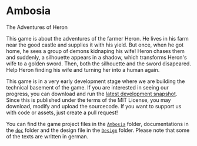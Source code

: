 # Ambosia
The Adventures of Heron

This game is about the adventures of the farmer Heron. He lives in his farm near the good castle and
supplies it with his yield. But once, when he got home, he sees a group of demons kidnaping his
wife! Heron chases them and suddenly, a silhouette appears in a shadow, which transforms Heron's
wife to a golden sword. Then, both the silhouette and the sword disapeared.  
Help Heron finding his wife and turning her into a human again.

This game is in a very early development stage where we are building the technical basement of the
game. If you are interested in seeing our progress, you can download and run the [latest development
snapshot](../../releases). Since this is published under the terms of the MIT License, you may download, modify and
upload the sourcecode. If you want to support us with code or assets, just create a pull request!

You can find the game project files in the [`Ambosia`](Ambosia) folder, documentations in the
[`doc`](doc) folder and the design file in the [`Design`](Design) folder. Please note that some of
the texts are written in german.
